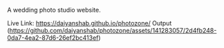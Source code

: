 A wedding photo studio website.

Live Link: https://daiyanshab.github.io/photozone/
Output
(https://github.com/daiyanshab/photozone/assets/141283057/2d4fb248-0da7-4ea2-87d6-26ef2bc413ef)

